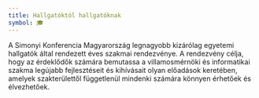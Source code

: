 ```yaml
---
title: Hallgatóktól hallgatóknak
symbol: 🎓
---
```


A Simonyi Konferencia Magyarország legnagyobb kizárólag egyetemi hallgatók által rendezett éves szakmai rendezvénye. A rendezvény célja, hogy az érdeklődők számára bemutassa a villamosmérnöki és informatikai szakma legújabb fejlesztéseit és kihívásait olyan előadások keretében, amelyek szakterülettől függetlenül mindenki számára könnyen érhetőek és élvezhetőek.

